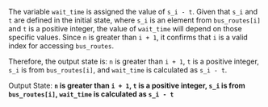 The variable `wait_time` is assigned the value of `s_i - t`. Given that `s_i` and `t` are defined in the initial state, where `s_i` is an element from `bus_routes[i]` and `t` is a positive integer, the value of `wait_time` will depend on those specific values. Since `n` is greater than `i + 1`, it confirms that `i` is a valid index for accessing `bus_routes`. 

Therefore, the output state is: `n` is greater than `i + 1`, `t` is a positive integer, `s_i` is from `bus_routes[i]`, and `wait_time` is calculated as `s_i - t`.

Output State: **`n` is greater than `i + 1`, `t` is a positive integer, `s_i` is from `bus_routes[i]`, `wait_time` is calculated as `s_i - t`**
